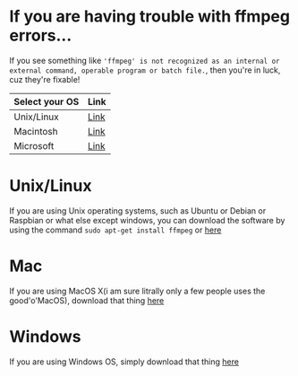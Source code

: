 # If you are having trouble with ffmpeg errors...
If you see something like ```'ffmpeg' is not recognized as an internal or external command,
operable program or batch file.```, then you're in luck, cuz they're fixable!

|Select your OS|Link|
|---|---|
|Unix/Linux|[Link](#Unix/Linux)|
|Macintosh|[Link](#Mac)|
|Microsoft|[Link](#Windows)|

# Unix/Linux
If you are using Unix operating systems, such as Ubuntu or Debian or Raspbian or what else except windows, you can download the software by using the command ``sudo apt-get install ffmpeg`` or [here](https://ffmpeg.org/download.html#build-linux)
# Mac 
If you are using MacOS X(i am sure litrally only a few people uses the good'o'MacOS), download that thing [here](https://ffmpeg.org/download.html#build-mac)
# Windows
If you are using Windows OS, simply download that thing [here](https://ffmpeg.org/download.html#build-windows)
